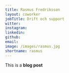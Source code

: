 ```yaml
---
title: Rasmus Fredriksson
layout: coworker
jobTitle: Drift och support
witter: 
instagram: 
linkedin: 
github: 
email: 
image: /images/rasmus.jpg
shortname: rasmus
---
```


This is a **blog post**